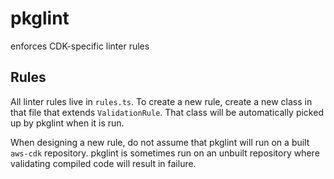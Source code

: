 # pkglint

enforces CDK-specific linter rules

## Rules

All linter rules live in `rules.ts`. To create a new rule, create a new class
in that file that extends `ValidationRule`. That class will be automatically
picked up by pkglint when it is run.

When designing a new rule, do not assume that pkglint will run on a built
`aws-cdk` repository. pkglint is sometimes run on an unbuilt repository where
validating compiled code will result in failure.